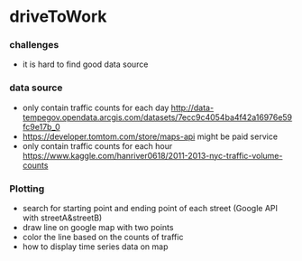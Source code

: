 # driveToWork
### challenges
* it is hard to find good data source



### data source
* only contain traffic counts for each day 
  http://data-tempegov.opendata.arcgis.com/datasets/7ecc9c4054ba4f42a16976e59fc9e17b_0
* https://developer.tomtom.com/store/maps-api 
  might be paid service
* only contain traffic counts for each hour 
  https://www.kaggle.com/hanriver0618/2011-2013-nyc-traffic-volume-counts 

### Plotting
* search for starting point and ending point of each street (Google API with streetA&streetB)
* draw line on google map with two points
* color the line based on the counts of traffic
* how to display time series data on map 
